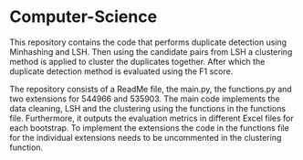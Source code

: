 # Computer-Science
This repository contains the code that performs duplicate detection using Minhashing and LSH. Then using the candidate pairs from LSH a clustering method is applied to cluster the duplicates together. After which the duplicate detection method is evaluated using the F1 score. 

The repository consists of a ReadMe file, the main.py, the functions.py and two extensions for 544966 and 535903. 
The main code implements the data cleaning, LSH and the clustering using the functions in the functions file. Furthermore, it outputs the evaluation metrics in different Excel files for each bootstrap. 
To implement the extensions the code in the functions file for the individual extensions needs to be uncommented in the clustering function. 
